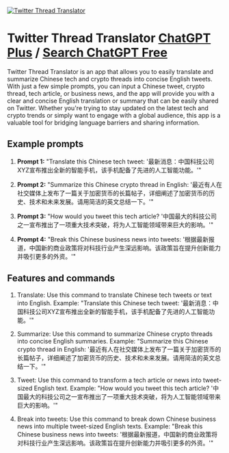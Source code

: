 
[![Twitter Thread Translator](https://files.oaiusercontent.com/file-XAoQCl0x830k9svpJjJzoNRo?se=2123-10-19T04%3A27%3A58Z&sp=r&sv=2021-08-06&sr=b&rscc=max-age%3D31536000%2C%20immutable&rscd=attachment%3B%20filename%3D759b2055-20ad-43e0-8de1-7fba7174596e.png&sig=R4P0BM2Gf0WEFjetXoyyeAkwPalFy0eaFCXb%2B9Oypb0%3D)](https://chat.openai.com/g/g-QVRpZXGxH-twitter-thread-translator)

# Twitter Thread Translator [ChatGPT Plus](https://chat.openai.com/g/g-QVRpZXGxH-twitter-thread-translator) / [Search ChatGPT Free](https://gptcall.net/index.html#/?search=Twitter%20Thread%20Translator)

Twitter Thread Translator is an app that allows you to easily translate and summarize Chinese tech and crypto threads into concise English tweets. With just a few simple prompts, you can input a Chinese tweet, crypto thread, tech article, or business news, and the app will provide you with a clear and concise English translation or summary that can be easily shared on Twitter. Whether you're trying to stay updated on the latest tech and crypto trends or simply want to engage with a global audience, this app is a valuable tool for bridging language barriers and sharing information.

## Example prompts

1. **Prompt 1:** "Translate this Chinese tech tweet: '最新消息：中国科技公司XYZ宣布推出全新的智能手机，该手机配备了先进的人工智能功能。'"

2. **Prompt 2:** "Summarize this Chinese crypto thread in English: '最近有人在社交媒体上发布了一篇关于加密货币的长篇帖子，详细阐述了加密货币的历史、技术和未来发展。请用简洁的英文总结一下。'"

3. **Prompt 3:** "How would you tweet this tech article? '中国最大的科技公司之一宣布推出了一项重大技术突破，将为人工智能领域带来巨大的影响。'"

4. **Prompt 4:** "Break this Chinese business news into tweets: '根据最新报道，中国新的商业政策将对科技行业产生深远影响。该政策旨在提升创新能力并吸引更多的外资。'"

## Features and commands

1. Translate: Use this command to translate Chinese tech tweets or text into English.
Example: "Translate this Chinese tech tweet: '最新消息：中国科技公司XYZ宣布推出全新的智能手机，该手机配备了先进的人工智能功能。'"

2. Summarize: Use this command to summarize Chinese crypto threads into concise English summaries.
Example: "Summarize this Chinese crypto thread in English: '最近有人在社交媒体上发布了一篇关于加密货币的长篇帖子，详细阐述了加密货币的历史、技术和未来发展。请用简洁的英文总结一下。'"

3. Tweet: Use this command to transform a tech article or news into tweet-sized English text.
Example: "How would you tweet this tech article? '中国最大的科技公司之一宣布推出了一项重大技术突破，将为人工智能领域带来巨大的影响。'"

4. Break into tweets: Use this command to break down Chinese business news into multiple tweet-sized English texts.
Example: "Break this Chinese business news into tweets: '根据最新报道，中国新的商业政策将对科技行业产生深远影响。该政策旨在提升创新能力并吸引更多的外资。'"


